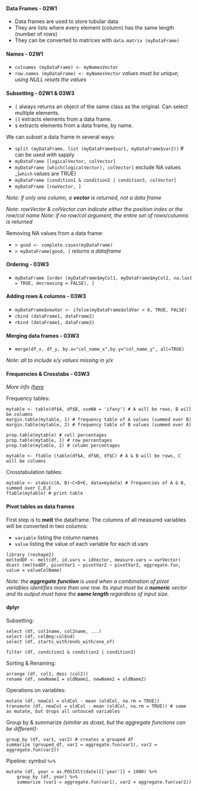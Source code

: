 
#### Data Frames - 02W1

+ Data frames are used to store tubular data
+ They are lists where every element (column) has the same length (number of rows)
+ They can be converted to matrices with ```data.matrix (myDataFrame)```



#### Names - 02W1

+ ```colnames (myDataFrame) <- myNamesVector```
+ ```row.names (myDataFrame) <- myNamesVector``` _values must be unique; using NULL resets the values_



#### Subsetting - 02W1 & 03W3

+ `[`  always returns an object of the same class as the original. Can select multiple elements.
+ `[[` extracts elements from a data frame. 
+ `$`  extracts elements from a data frame, by name. 

We can subset a data frame in several ways:

+ `split (myDataFrame, list (myDataFrame$var1, myDataFrame$var2))` # can be used with sapply
+ `myDataFrame [logicalVector, colVector]`
+ `myDataFrame [which(logicalVector), colVector]` exclude NA values _(`which` values are TRUE)
+ `myDataFrame [condition1 & condition2 | condition3, colVector]`
+ `myDataFrame [rowVector, ]`

_Note: if only one column, a **vector** is returned, not a data frame_

_Note: rowVector & colVector can indicate either the position index or the row/col name_
_Note: if no row/col argument, the entire set of rows/columns is returned_

Removing NA values from a data frame:
+ ```> good <- complete.cases(myDataFrame)```
+ ```> myDataFrame[good, ]``` _returns a dataframe_



#### Ordering - 03W3

+ `myDataFrame [order (myDataFrame$myCol1, myDataFrame$myCol2, na.last = TRUE, decreasing = FALSE), ]`



#### Adding rows & columns - 03W3

+ `myDataFrame$newVar <- ifelse(myDataFrame$oldVar < 0, TRUE, FALSE)`
+ `cbind (dataFrame1, dataFrame2)`
+ `rbind (dataFrame1, dataFrame2)`



#### Merging data frames - 03W3

+ `merge(df_x, df_y, by.x="col_name_x",by.y="col_name_y", all=TRUE)`

_Note: all to include x/y values missing in y/x_

#### Frequencies & Crosstabs - 03W3

_More info ([here](http://www.statmethods.net/stats/frequencies.html )_

Frequency tables:

```
mytable <- table(df$A, df$B, useNA = 'ifany') # A will be rows, B will be columns
margin.table(mytable, 1) # frequency table of A values (summed over B) 
margin.table(mytable, 2) # frequency table of B values (summed over A)

prop.table(mytable) # cell percentages
prop.table(mytable, 1) # row percentages 
prop.table(mytable, 2) # column percentages

mytable <- ftable (table(df$A, df$B, df$C) # A & B will be rows, C will be columns
``` 

Crosstabulation tables:

```
mytable <- xtabs(c(A, B)~C+D+E, data=mydata) # frequencies of A & B, summed over C,D,E
ftable(mytable) # print table 
```

#### Pivot tables as data frames

First step is to **melt** the dataframe. The columns of all measured variables will be 
converted in two columns:

+ `variable` listing the column names
+ `value` listing the value of each variable for each id.vars 

```
library (reshape2)
meltedDF <- melt(df, id.vars = idVector, measure.vars = varVector)
dcast (meltedDF, pivotVar1 ~ pivotVar2 ~ pivotVar3, aggregate.fun, value = valueColName)
```

_Note: the **aggregate function** is used when a combination of pivot variables identifies
 more than one row. Its input must be a **numeric** vector and its output must have the
 **same length** regardless of input size._

 
 
#### dplyr

Subsetting: 

```
select (df, col1name, col2name, ...)
select (df, colBeg:colEnd) 
select (df, starts_with/ends_with/one_of) 

filter (df, condition1 & condition2 | condition3)
```

Sorting & Renaming:

```
arrange (df, col1, desc (col2))
rename (df, newName1 = oldName1, newName2 = oldName2)
```

Operations on variables:

```
mutate (df, newCol = oldCol - mean (oldCol, na.rm = TRUE))
transmute (df, newCol = oldCol - mean (oldCol, na.rm = TRUE)) # same as mutate, but drops all untouced variables
```

Group by & summarize _(similar as dcast, but the aggregate functions can be different)_:

```
group_by (df, var1, var2) # creates a grouped df
summarize (grouped_df, var1 = aggregate.fun(var1), var2 = aggregate.fun(var2))
```

Pipeline: symbol `%>%`

```
mutate (df, year = as.POSIXlt(date)[['year']] + 1900) %>%
	group_by (df, year) %>%
	summarize (var1 = aggregate.fun(var1), var2 = aggregate.fun(var2))
```
